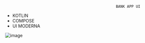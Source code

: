                                                       BANK APP UI

 - KOTLIN
 - COMPOSE
 - UI MODERNA

![image](https://github.com/pontoevirgula/BankAppUi/assets/13897464/165f7b03-dd05-4f28-b3cd-4f9b897a6683)

                                                                                                         


                      
